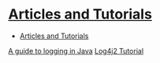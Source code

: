 # [Articles and Tutorials](https://logging.apache.org/log4j/2.x/articles.html)

- [Articles and Tutorials](#articles-and-tutorials)

[A guide to logging in Java](https://www.marcobehler.com/guides/a-guide-to-logging-in-java)
[Log4j2 Tutorial](https://howtodoinjava.com/log4j2/)
